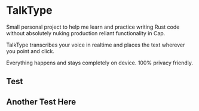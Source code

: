 # TalkType

Small personal project to help me learn and practice writing Rust code without absolutely nuking production reliant functionality in Cap.

TalkType transcribes your voice in realtime and places the text wherever you point and click.

Everything happens and stays completely on device. 100% privacy friendly.

## Test

## Another Test Here